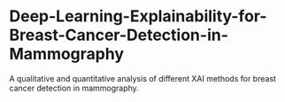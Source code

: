 # Deep-Learning-Explainability-for-Breast-Cancer-Detection-in-Mammography
A qualitative and quantitative analysis of different XAI methods for breast cancer detection in mammography.
